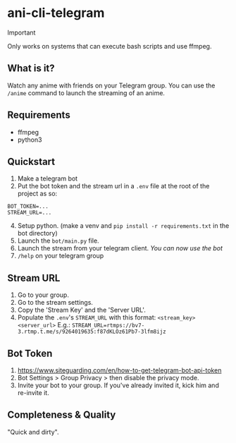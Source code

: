 # ani-cli-telegram

> [!IMPORTANT]  
> Only works on systems that can execute bash scripts and use ffmpeg.

## What is it?

Watch any anime with friends on your Telegram group.
You can use the `/anime` command to launch the streaming of an anime.

## Requirements

- ffmpeg
- python3

## Quickstart

1. Make a telegram bot
2. Put the bot token and the stream url in a `.env` file at the root of the project as so:

```
BOT_TOKEN=...
STREAM_URL=...
```

4. Setup python. (make a venv and `pip install -r requirements.txt` in the bot directory)
3. Launch the `bot/main.py` file.
4. Launch the stream from your telegram client. *You can now use the bot*
4. `/help` on your telegram group

## Stream URL

1. Go to your group.
2. Go to the stream settings.
3. Copy the 'Stream Key' and the 'Server URL'.
4. Populate the `.env`'s `STREAM_URL` with this format: `<stream_key><server_url>`
   E.g.: `STREAM_URL=rtmps://bv7-3.rtmp.t.me/s/9264019635:f87dKLOz61Pb7-3lfm8ijz`

## Bot Token

1. https://www.siteguarding.com/en/how-to-get-telegram-bot-api-token
2. Bot Settings > Group Privacy > then disable the privacy mode.
3. Invite your bot to your group. If you've already invited it, kick him and re-invite it.

## Completeness & Quality

"Quick and dirty".